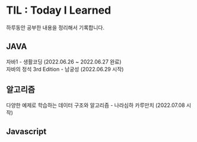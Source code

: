 # TIL :  Today I Learned

하루동안 공부한 내용을 정리해서 기록합니다.

## JAVA
자바1 - 생활코딩 (2022.06.26 ~ 2022.06.27 완료)    
자바의 정석 3rd Edition - 남궁성 (2022.06.29 시작)

## 알고리즘
다양한 예제로 학습하는 데이터 구조와 알고리즘 - 나라심하 카루만치 (2022.07.08 시작)

## Javascript

